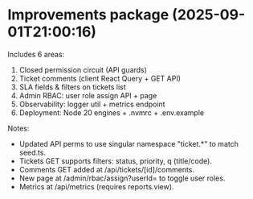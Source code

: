 # Improvements package (2025-09-01T21:00:16)

Includes 6 areas:
1) Closed permission circuit (API guards)
2) Ticket comments (client React Query + GET API)
3) SLA fields & filters on tickets list
4) Admin RBAC: user role assign API + page
5) Observability: logger util + metrics endpoint
6) Deployment: Node 20 engines + .nvmrc + .env.example

Notes:
- Updated API perms to use singular namespace "ticket.*" to match seed.ts.
- Tickets GET supports filters: status, priority, q (title/code).
- Comments GET added at /api/tickets/[id]/comments.
- New page at /admin/rbac/assign?userId=<id> to toggle user roles.
- Metrics at /api/metrics (requires reports.view).